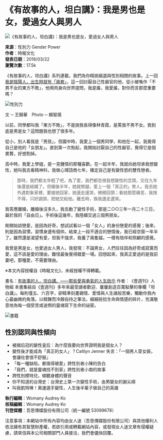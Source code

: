 # 《有故事的人，坦白講》：我是男也是女，愛過女人與男人

![《有故事的人，坦白講》：我是男也是女，愛過女人與男人](https://womany.net/cdn-cgi/image/w=1119,f=auto,fit=scale-down/https://castle.womany.net/images/articles/10188/womany_ying_mu_kuai_zhao_2016_03_18__xia_wu_4_49_02_1458291109-26034-4616.png)

**來源**：性別力 Gender Power  
**作者**：時報文化  
**發表日期**：2016/03/22  
**瀏覽次數**：17.5k  

《有故事的人，坦白講》系列連載，我們為你精挑細選與性別相關的故事。上一回[我是陰陽人，出生時就有「兩套」](https://womany.net/read/article/10127/amp?ref=read)，這一回討厭自己性器官的他，從小被喚作「不男不女的東方不敗」，他用肉身向世界提問，我是誰，我愛誰，對你而言那麼重要嗎？

![性別力](https://womany.net/cdn-cgi/image/w=800,fit=scale-down,f=auto/https://castle.womany.net/images/content/pictures/41736/womany_ji_mo_bu_shi_ai_1457513519-10899-7239.jpg)

文 ─ 王錦華　Photo ─ 賴智揚

以前，同學都叫我「東方不敗」，不是說我長得像林青霞，是罵我不男不女。我到底是男是女？這問題我也想了很多年。

從小，別人看我是「男孩」，但國中時，我愛上一個男同學，和他在一起，我覺得自己是他的「女朋友」。直到第一次勃起，我開始討厭自己的性器官，覺得它是個累贅，好想割掉。

高中時，我愛上學姐，是一見鍾情的那種喜歡。在一起半年，我就向她坦承我想變性，她叫我去看精神科，我做心理諮商七年，確定自己是有變性慾的雙性戀者。

> 那時，我們都太年輕了吧，為了愛，我們都忽視我想變性的念頭，交往九年後還是結婚了。但婚後半年，她就劈腿，愛上一個「真正的」男人。我去她外遇對象家裡，要接她回家，她邊走邊哭，頻頻回頭；看她那麼痛苦，我捨不得，只好調頭，把她交給他。離去時，換我邊走邊哭。

我答應離婚，離婚後沒多久，我去動了變性手術，那是二○○三年一月二十三日，屬於我的「自由日」。手術後這幾年，我陸續交過三個男朋友。

剛開始談戀愛，是因為好奇，想試試看以一個「女人」的身份戀愛的感覺；後來，則是因為習慣，習慣身邊有個伴。結束上一段不適合的戀情後，我已經空窗一年半了。雖然還是渴望有愛，但我不強求，我養了兩隻貓，一樣有陪伴和照顧的感覺。

我曾是男是女，也愛過女人男人，我發現：不論男女，人們往往因為好奇或寂寞而愛，這不該是愛的理由，難怪最後覺得錯愛一場。回想起來，我真正愛過的是我前妻吧，那種愛，不需要理由。

※本文內容授權自《時報文化》，未經授權不得轉載。

書名：[有故事的人，坦白講。——那些愛與勇氣的人生啟示](http://www.books.com.tw/exep/assp.php/WomanyNet/products/0010705242?utm_source=WomanyNet&utm_medium=ap-books&utm_content=recommend&utm_campaign=ap-201603) 作者︰《壹週刊》人物組 本書集結自《壹週刊》多年來最受讀者歡迎、屢屢創造百萬點擊的專欄「坦白講」。每則僅五、六百字，卻精準刻畫親情、愛情與人生諸般苦樂，觸動你我內心最幽微的角落。以精鍊而冷靜自持之筆法，細細撿拾生命與情感的碎片，充滿敬意地為每一個受苦或迷惘的靈魂寫下生命的祕密。

![書籍](https://womany.net/cdn-cgi/image/w=800,fit=scale-down,f=auto/https://castle.womany.net/images/content/pictures/41735/womany___you_gu_shi_de_ren__tan_bai_jiang__li_ti_shu_feng_300dpi__shi_bao_chu_ban_1457512592-10899-0246.jpg)

## 性別認同與性傾向
- 被摘后冠的變性皇后：為什麼我要向世界證明我是個女人？
- 變性後才能成為「真正的女人」？Caitlyn Jenner 失言：「一個男人穿女裝，會讓社會很不舒服」
- 「每一種缺陷，都值得被愛」跨性別者小陳的告白
- 「我們，就是靈魂找不到家」跨性別者小南的故事
- 跨性別模特兒，傾聽身體的聲音
- 你不知道的台灣史：台灣史上第一次變性手術，由男變女的謝尖順
- 叫我凱特琳！奧運選手變性，人生後半輩子做自己的英雄

**執行編輯**：Womany Audrey Ko  
**核稿編輯**：Womany Audrey Ko  
**刊登媒體**：吾思傳媒股份有限公司（統一編號 53099678）

注意事項：本網站中所有內容均由女人迷（吾思傳媒股份有限公司）與其他權利人依法擁有其智慧財產權，若欲引用或轉載網站內容，或發現女人迷文章有侵權疑慮，請來信與本公司相關部門人員接洽，我們會儘快回覆。